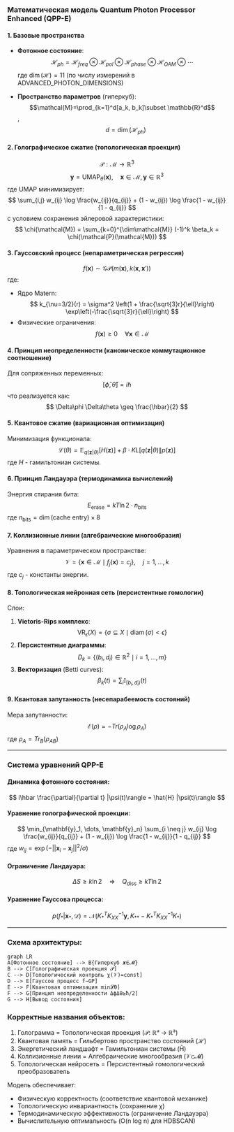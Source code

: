 ### Математическая модель Quantum Photon Processor Enhanced (QPP-E)

#### 1. **Базовые пространства**
- **Фотонное состояние**:
  $$\mathcal{H}_{ph}=\mathcal{H}_{freq} \otimes \mathcal{H}_{pol} \otimes \mathcal{H}_{phase} \otimes \mathcal{H}_{OAM} \otimes \cdots$$
  где $\dim(\mathcal{H})=11$ (по числу измерений в ADVANCED_PHOTON_DIMENSIONS)

- **Пространство параметров** (гиперкуб):
  $$\mathcal{M}=\prod_{k=1}^d[a_k, b_k]\subset \mathbb{R}^d$$, $$\quad d = \dim(\mathcal{H}_{ph})$$

#### 2. **Голографическое сжатие** (топологическая проекция)
$$ \mathcal{P}: \mathcal{M} \to \mathbb{R}^3 $$
$$ \mathbf{y} = \text{UMAP}_{\theta}(\mathbf{x}), \quad \mathbf{x} \in \mathcal{M}, \mathbf{y} \in \mathbb{R}^3 $$
где UMAP минимизирует:
$$ \sum_{i,j} w_{ij} \log \frac{w_{ij}}{q_{ij}} + (1 - w_{ij}) \log \frac{1 - w_{ij}}{1 - q_{ij}} $$
с условием сохранения эйлеровой характеристики:
$$ \chi(\mathcal{M}) = \sum_{k=0}^{\dim\mathcal{M}} (-1)^k \beta_k = \chi(\mathcal{P}(\mathcal{M})) $$

#### 3. **Гауссовский процесс** (непараметрическая регрессия)
$$ f(\mathbf{x}) \sim \mathcal{GP}(m(\mathbf{x}), k(\mathbf{x}, \mathbf{x}')) $$
где:
- Ядро Matern:
$$ k_{\nu=3/2}(r) = \sigma^2 \left(1 + \frac{\sqrt{3}r}{\ell}\right) \exp\left(-\frac{\sqrt{3}r}{\ell}\right) $$
- Физические ограничения:
$$ f(\mathbf{x}) \geq 0 \quad \forall \mathbf{x} \in \mathcal{M} $$

#### 4. **Принцип неопределенности** (каноническое коммутационное соотношение)
Для сопряженных переменных:
$$ [\hat{\phi}, \hat{\theta}] = i\hbar $$
что реализуется как:
$$ \Delta\phi \Delta\theta \geq \frac{\hbar}{2} $$

#### 5. **Квантовое сжатие** (вариационная оптимизация)
Минимизация функционала:
$$ \mathcal{L}(\theta) = \mathbb{E}_{q(\mathbf{z}|\theta)}[H(\mathbf{z})] + \beta \cdot KL[q(\mathbf{z}|\theta) \| p(\mathbf{z})] $$
где $H$ - гамильтониан системы.

#### 6. **Принцип Ландауэра** (термодинамика вычислений)
Энергия стирания бита:
$$ E_{\text{erase}} = kT \ln 2 \cdot n_{\text{bits}} $$
где $n_{\text{bits}} = \dim(\text{cache entry}) \times 8$

#### 7. **Коллизионные линии** (алгебраические многообразия)
Уравнения в параметрическом пространстве:
$$ \mathcal{V} = \{ \mathbf{x} \in \mathcal{M} \mid f_j(\mathbf{x}) = c_j \}, \quad j=1,\dots,k $$
где $c_j$ - константы энергии.

#### 8. **Топологическая нейронная сеть** (персистентные гомологии)
Слои:
1. **Vietoris-Rips комплекс**:
   $$ \text{VR}_\epsilon(X) = \{ \sigma \subseteq X \mid \operatorname{diam}(\sigma) < \epsilon \} $$
2. **Персистентные диаграммы**:
   $$ D_k = \{ (b_i, d_i) \in \mathbb{R}^2 \mid i=1,\dots,m \} $$
3. **Векторизация** (Betti curves):
   $$ \beta_k(t) = \sum_i \mathbb{I}_{[b_i, d_i)}(t) $$

#### 9. **Квантовая запутанность** (несепарабеемость состояний)
Мера запутанности:
$$ \mathcal{E}(\rho) = -Tr(\rho_A \log \rho_A) $$
где $\rho_A = Tr_B(\rho_{AB})$

---

### Система уравнений QPP-E

#### Динамика фотонного состояния:
$$ i\hbar \frac{\partial}{\partial t} |\psi(t)\rangle = \hat{H} |\psi(t)\rangle $$

#### Уравнение голографической проекции:
$$ \min_{\mathbf{y}_1, \dots, \mathbf{y}_n} \sum_{i \neq j} w_{ij} \log \frac{w_{ij}}{q_{ij}} + (1 - w_{ij}) \log \frac{1 - w_{ij}}{1 - q_{ij}} $$
где $w_{ij} = \exp(-||\mathbf{x}_i - \mathbf{x}_j||^2 / \sigma)$

#### Ограничение Ландауэра:
$$ \Delta S \geq k \ln 2 \quad \Rightarrow \quad Q_{\text{diss}} \geq kT \ln 2 $$

#### Уравнение Гауссова процесса:
$$ p(f_* | \mathbf{x}_*, \mathcal{D}) = \mathcal{N}(K_*^T K_{XX}^{-1} \mathbf{y}, K_{**} - K_*^T K_{XX}^{-1} K_*) $$

---

### Схема архитектуры:
```mermaid
graph LR
A[Фотонное состояние] --> B{Гиперкуб 𝒙∈𝓜}
B --> C[Голографическая проекция 𝒫]
C --> D[Топологический контроль χ(𝒱)=const]
D --> E[Гауссов процесс f∼GP]
E --> F[Квантовая оптимизация min𝓛θ]
F --> G[Принцип неопределенности ΔϕΔθ≥ħ/2]
G --> H[Вывод состояния]
```

### Корректные названия объектов:
1. Голограмма = Топологическая проекция (𝒫: ℝᵈ → ℝ³)
2. Квантовая память = Гильбертово пространство состояний (ℋ)
3. Энергетический ландшафт = Гамильтониан системы (Ĥ)
4. Коллизионные линии = Алгебраические многообразия (𝒱⊂𝓜)
5. Топологическая нейросеть = Персистентный гомологический преобразователь

Модель обеспечивает:
- Физическую корректность (соответствие квантовой механике)
- Топологическую инвариантность (сохранение χ)
- Термодинамическую эффективность (ограничение Ландауэра)
- Вычислительную оптимальность (O(n log n) для HDBSCAN)
